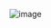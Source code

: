 ![image](https://user-images.githubusercontent.com/68208476/184193682-52a2a63b-619b-4b7b-82f6-adf2e5faf167.png)
